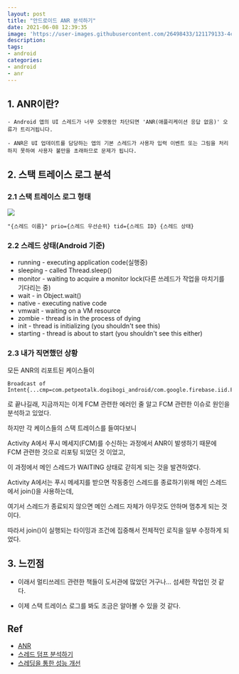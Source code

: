 ```yaml
---
layout: post
title: "안드로이드 ANR 분석하기"
date: 2021-06-08 12:39:35
image: 'https://user-images.githubusercontent.com/26498433/121179133-4c90aa00-c89a-11eb-8baa-5322f63a97d2.png'
description:
tags:
- android
categories:
- android
- anr
---
```

## 1. ANR이란?
```
- Android 앱의 UI 스레드가 너무 오랫동안 차단되면 'ANR(애플리케이션 응답 없음)' 오류가 트리거됩니다.

- ANR은 UI 업데이트를 담당하는 앱의 기본 스레드가 사용자 입력 이벤트 또는 그림을 처리하지 못하여 사용자 불만을 초래하므로 문제가 됩니다.
```

## 2. 스택 트레이스 로그 분석
### 2.1 스택 트레이스 로그 형태
<img src="https://user-images.githubusercontent.com/26498433/121179133-4c90aa00-c89a-11eb-8baa-5322f63a97d2.png"/>

```
"{스레드 이름}" prio={스레드 우선순위} tid={스레드 ID} {스레드 상태}
```
### 2.2 스레드 상태(Android 기준)
- running - executing application code(실행중)
- sleeping - called Thread.sleep() 
- monitor - waiting to acquire a monitor lock(다른 쓰레드가 작업을 마치기를 기다리는 중)
- wait - in Object.wait() 
- native - executing native code 
- vmwait - waiting on a VM resource 
- zombie - thread is in the process of dying 
- init - thread is initializing (you shouldn't see this) 
- starting - thread is about to start (you shouldn't see this either)

### 2.3 내가 직면했던 상황
모든 ANR의 리포트된 케이스들이
```
Broadcast of Intent{...cmp=com.petpeotalk.dogibogi_android/com.google.firebase.iid.FirebaseInstanceIdReceiver}
```
로 끝나길래, 지금까지는 이게 FCM 관련한 에러인 줄 알고 FCM 관련한 이슈로 원인을 분석하고 있었다.

하지만 각 케이스들의 스택 트레이스를 들여다보니

Activity A에서 푸시 메세지(FCM)를 수신하는 과정에서 ANR이 발생하기 때문에 FCM 관련한 것으로 리포팅 되었던 것 이었고,

이 과정에서 메인 스레드가 WAITING 상태로 갇히게 되는 것을 발견하였다.

Activity A에서는 푸시 메세지를 받으면 작동중인 스레드를 종료하기위해 메인 스레드에서 join()을 사용하는데,

여기서 스레드가 종료되지 않으면 메인 스레드 자체가 아무것도 안하며 멈추게 되는 것이다. 

따라서 join()이 실행되는 타이밍과 조건에 집중해서 전체적인 로직을 일부 수정하게 되었다. 

## 3. 느낀점

- 이래서 멀티쓰레드 관련한 책들이 도서관에 많았던 거구나... 섬세한 작업인 것 같다.

- 이제 스택 트레이스 로그를 봐도 조금은 알아볼 수 있을 것 같다.

## Ref
- [ANR](!https://developer.android.com/topic/performance/vitals/anr.html)
- [스레드 덤프 분석하기](!https://d2.naver.com/helloworld/10963) 
- [스레딩을 통한 성능 개선](!https://developer.android.com/topic/performance/threads)